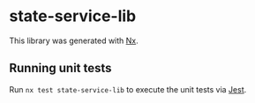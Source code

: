 # state-service-lib

This library was generated with [Nx](https://nx.dev).

## Running unit tests

Run `nx test state-service-lib` to execute the unit tests via [Jest](https://jestjs.io).
